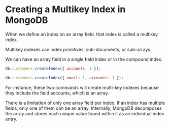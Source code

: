 # **Creating a Multikey Index in MongoDB**

When we define an index on an array field, that index is called a multikey index. 

Multikey indexes can index primitives, sub-documents, or sub-arrays. 

We can have an array field in a single field index or in the compound index. 

~~~js
db.customers.createIndex({ accounts: 1 });
~~~

~~~js
db.customers.createIndex({ email: 1, accounts: 1 });
~~~

For instance, these two commands will create multi-key indexes because they include the field accounts, which is an array. 

There is a limitation of only one array field per index. If an index has multiple fields, only one of them can be an array. Internally, MongoDB decomposes the array and stores each unique value found within it as an individual index entry. 


